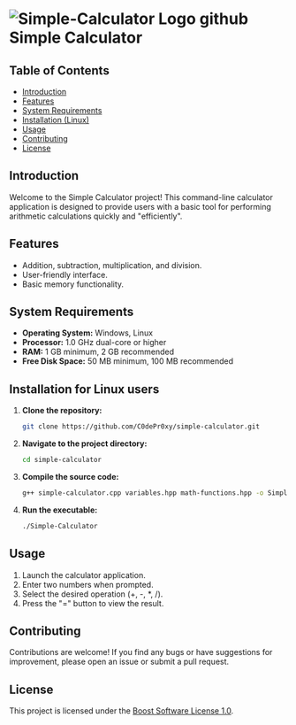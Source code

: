 # ![Simple-Calculator Logo github](https://github.com/C0dePr0xy/Simple-Calculator/assets/87400651/bf8b8776-9b3f-4aac-b4d1-26958d03eebf) Simple Calculator

## Table of Contents

- [Introduction](#introduction)
- [Features](#features)
- [System Requirements](#system-requirements)
- [Installation (Linux)](#installation-for-linux-users)
- [Usage](#usage)
- [Contributing](#contributing)
- [License](#license)

## Introduction

Welcome to the Simple Calculator project! This command-line calculator application is designed to provide users with a basic tool for performing arithmetic calculations quickly and "efficiently".

## Features

- Addition, subtraction, multiplication, and division.
- User-friendly interface.
- Basic memory functionality.

## System Requirements

- **Operating System:** Windows, Linux
- **Processor:** 1.0 GHz dual-core or higher
- **RAM:** 1 GB minimum, 2 GB recommended
- **Free Disk Space:** 50 MB minimum, 100 MB recommended

## Installation for Linux users

1. **Clone the repository:**

    ```bash
    git clone https://github.com/C0dePr0xy/simple-calculator.git
    ```

2. **Navigate to the project directory:**

    ```bash
    cd simple-calculator
    ```

3. **Compile the source code:**

    ```bash
    g++ simple-calculator.cpp variables.hpp math-functions.hpp -o Simple-Calculator
    ```

4. **Run the executable:**

    ```bash
    ./Simple-Calculator
    ```

## Usage

1. Launch the calculator application.
2. Enter two numbers when prompted.
3. Select the desired operation (+, -, *, /).
4. Press the "=" button to view the result.

## Contributing

Contributions are welcome! If you find any bugs or have suggestions for improvement, please open an issue or submit a pull request.

## License

This project is licensed under the [Boost Software License 1.0](LICENSE).
